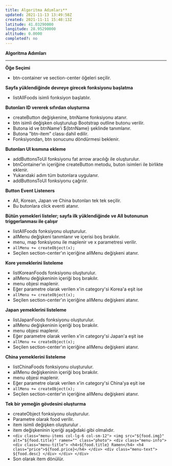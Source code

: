 ```yaml
---
title: Algoritma Adımları**
updated: 2021-11-13 13:49:58Z
created: 2021-11-11 15:48:13Z
latitude: 41.03290000
longitude: 28.95290000
altitude: 0.0000
completed?: no
---
```


**Algoritma Adımları**

* * *

**Öğe Seçimi**

- btn-container ve section-center öğeleri seçilir.

**Sayfa yüklendiğinde devreye girecek fonksiyonu başlatma**

- listAllFoods isimli fonksiyon başlatılır.

**Butonları ID vererek sıfırdan oluşturma**

-  createButton değişkenine, btnName fonksiyonu atanır.
-  btn isimli değişken oluşturulup Bootstrap outline butonu verilir.
-  Butona id ve btnName'i ${btnName} şeklinde tanımlanır.
-  Butona "btn-item" classı dahil edilir.
-  Fonksiyondan, btn sonucunu döndürmesi beklenir.


**Butonları UI kısmına ekleme**

- addButtonsToUI fonksiyonu fat arrow aracılığı ile oluşturulur.
- btnContainer'ın içeriğine createButton metodu, buton isimleri ile birlikte eklenir.
- Yukarıdaki adım tüm butonlara uygulanır.
- addButtonsToUI fonksiyonu çağrılır.

**Button Event Listeners**

- All, Korean, Japan ve China butonları tek tek seçilir.
- Bu butonlara click eventi atanır.

**Bütün yemekleri listeler; sayfa ilk yüklendiğinde ve All butonunun triggerlanması ile çalışır**

- listAllFoods fonksiyonu oluşturulur.
- allMenu değişkeni tanımlanır ve içerisi boş bırakılır.
- menu, map fonksiyonu ile maplenir ve x parametresi verilir.
- `allMenu += createObject(x);`
- Seçilen section-center'ın içeriğine allMenu değişkeni atanır.

**Kore yemeklerini listeleme**

- listKoreanFoods fonksiyonu oluşturulur.
- allMenu değişkeninin içeriği boş bırakılır.
- menu objesi maplenir.
- Eğer parametre olarak verilen x'in category'si Korea'a eşit ise
- `allMenu += createObject(x);`
- Seçilen section-center'ın içeriğine allMenu değişkeni atanır.

**Japan yemeklerini listeleme**

- listJapanFoods fonksiyonu oluşturulur.
- allMenu değişkeninin içeriği boş bırakılır.
- menu objesi maplenir.
- Eğer parametre olarak verilen x'in category'si Japan'a eşit ise
- `allMenu += createObject(x);`
- Seçilen section-center'ın içeriğine allMenu değişkeni atanır.

**China yemeklerini listeleme**

- listChinaFoods fonksiyonu oluşturulur.
- allMenu değişkeninin içeriği boş bırakılır.
- menu objesi maplenir.
- Eğer parametre olarak verilen x'in category'si China'ya eşit ise
- `allMenu += createObject(x);`
- Seçilen section-center'ın içeriğine allMenu değişkeni atanır.

**Tek bir yemeğin gövdesini oluşturma**

- createObject fonksiyonu oluşturulur.
- Parametre olarak food verilir.
- item isimli değişken oluşturulur .
- item değişkeninin içeriği aşağıdaki gibi olmalıdır.
- `<div class="menu-items col-lg-6 col-sm-12">
     <img src="${food.img}" alt="${food.title}" ramen="" class="photo">
        <div class="menu-info">
            <div class="menu-title">
                <h4>${food.title} Ramen</h4>
                <h4 class="price">${food.price}</h4>
              </div>
              <div class="menu-text">
                ${food.desc}
              </div>
            </div>
          </div>`
- Son olarak item dönülür.
